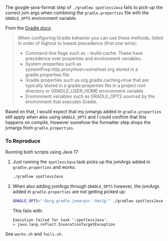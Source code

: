 The google-java-format step of `./gradlew spotlessJava` fails to pick-up the correct jvm args when combining the
`gradle.properties` file with the `GRADLE_OPTS` environment variable.

From the [Gradle docs](https://docs.gradle.org/current/userguide/build_environment.html):
> When configuring Gradle behavior you can use these methods, listed in order of highest to lowest precedence (first one wins):
> * Command-line flags such as --build-cache. These have precedence over properties and environment variables.
> * System properties such as systemProp.http.proxyHost=somehost.org stored in a gradle.properties file.
> * Gradle properties such as org.gradle.caching=true that are typically stored in a gradle.properties file in a project root directory or GRADLE_USER_HOME environment variable.
> * Environment variables such as GRADLE_OPTS sourced by the environment that executes Gradle.

Based on that, I would expect that my jvmargs added in `gradle.properties` still apply when also using `GRADLE_OPTS`
and I could confirm that this happens on compile. However somehow the formatter step drops the jvmargs from
`gradle.properties`.

### To Reproduce

Running both scripts using Java 17:

1. Just running the `spotlessJava` task picks up the jvmArgs added in `gradle.properties` and works:
    ```bash
    ./gradlew spotlessJava
    ```

2. When also adding jvmArgs through `GRADLE_OPTS` however, the jvmArgs added in `gradle.properties` are not getting picked up:
    ```bash
    GRADLE_OPTS="-Dorg.gradle.jvmargs='-Xmx1g'" ./gradlew spotlessJava
    ```
    This fails with:
    ```
    Execution failed for task ':spotlessJava'.
    > java.lang.reflect.InvocationTargetException
    ```

See `works.sh` and `fails.sh`.
